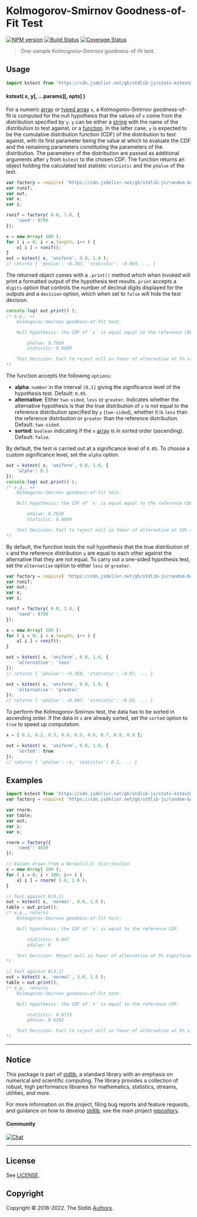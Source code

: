 <!--

@license Apache-2.0

Copyright (c) 2018 The Stdlib Authors.

Licensed under the Apache License, Version 2.0 (the "License");
you may not use this file except in compliance with the License.
You may obtain a copy of the License at

   http://www.apache.org/licenses/LICENSE-2.0

Unless required by applicable law or agreed to in writing, software
distributed under the License is distributed on an "AS IS" BASIS,
WITHOUT WARRANTIES OR CONDITIONS OF ANY KIND, either express or implied.
See the License for the specific language governing permissions and
limitations under the License.

-->

# Kolmogorov-Smirnov Goodness-of-Fit Test

[![NPM version][npm-image]][npm-url] [![Build Status][test-image]][test-url] [![Coverage Status][coverage-image]][coverage-url] <!-- [![dependencies][dependencies-image]][dependencies-url] -->

> One-sample Kolmogorov-Smirnov goodness-of-fit test.



<section class="usage">

## Usage

```javascript
import kstest from 'https://cdn.jsdelivr.net/gh/stdlib-js/stats-kstest@deno/mod.js';
```

#### kstest( x, y\[, ...params]\[, opts] )

For a numeric [array][mdn-array] or [typed array][mdn-typed-array]
`x`, a Kolmogorov-Smirnov goodness-of-fit is computed for the null hypothesis that the values of `x` come from the distribution specified by `y`. `y` can be either a [string][mdn-string] with the name of the distribution to test against, or a [function][mdn-function]. In the latter case, `y` is expected to be the cumulative distribution function (CDF) of the distribution to test against, with its first parameter being the value at which to evaluate the CDF and the remaining parameters constituting the parameters of the distribution. The parameters of the distribution are passed as additional arguments after `y` from `kstest` to the chosen CDF. The function returns an object holding the calculated test statistic `statistic` and the `pValue` of the test.

```javascript
var factory = require( 'https://cdn.jsdelivr.net/gh/stdlib-js/random-base-uniform' ).factory;
var runif;
var out;
var x;
var i;

runif = factory( 0.0, 1.0, {
    'seed': 8798
});

x = new Array( 100 );
for ( i = 0; i < x.length; i++ ) {
    x[ i ] = runif();
}
out = kstest( x, 'uniform', 0.0, 1.0 );
// returns { 'pValue': ~0.703, 'statistic': ~0.069, ... }
```

The returned object comes with a `.print()` method which when invoked will print a formatted output of the hypothesis test results. `print` accepts a `digits` option that controls the number of decimal digits displayed for the outputs and a `decision` option, which when set to `false` will hide the test decision.

<!-- run-disable -->

```javascript
console.log( out.print() );
/* e.g., =>
    Kolmogorov-Smirnov goodness-of-fit test.

    Null hypothesis: the CDF of `x` is equal equal to the reference CDF.

        pValue: 0.7039
        statistic: 0.0689

    Test Decision: Fail to reject null in favor of alternative at 5% significance level
*/
```

The function accepts the following `options`:

-   **alpha**: `number` in the interval `[0,1]` giving the significance level of the hypothesis test. Default: `0.05`.
-   **alternative**: Either `two-sided`, `less` or `greater`. Indicates whether the alternative hypothesis is that the true distribution of `x` is not equal to the reference distribution specified by `y` (`two-sided`), whether it is `less` than the reference distribution or `greater` than the reference distribution. Default: `two-sided`.
-   **sorted**: `boolean` indicating if the `x` [array][mdn-array] is in sorted order (ascending). Default: `false`.

By default, the test is carried out at a significance level of `0.05`. To choose a custom significance level, set the `alpha` option.

<!-- run-disable -->

```javascript
out = kstest( x, 'uniform', 0.0, 1.0, {
    'alpha': 0.1
});
console.log( out.print() );
/* e.g., =>
    Kolmogorov-Smirnov goodness-of-fit test.

    Null hypothesis: the CDF of `x` is equal equal to the reference CDF.

        pValue: 0.7039
        statistic: 0.0689

    Test Decision: Fail to reject null in favor of alternative at 10% significance level
*/
```

By default, the function tests the null hypothesis that the true distribution of `x` and the reference distribution `y` are equal to each other against the alternative that they are not equal. To carry out a one-sided hypothesis test, set the `alternative` option to either `less` or `greater`.

```javascript
var factory = require( 'https://cdn.jsdelivr.net/gh/stdlib-js/random-base-uniform' ).factory;
var runif;
var out;
var x;
var i;

runif = factory( 0.0, 1.0, {
    'seed': 8798
});

x = new Array( 100 );
for ( i = 0; i < x.length; i++ ) {
    x[ i ] = runif();
}

out = kstest( x, 'uniform', 0.0, 1.0, {
    'alternative': 'less'
});
// returns { 'pValue': ~0.358, 'statistic': ~0.07, ... }

out = kstest( x, 'uniform', 0.0, 1.0, {
    'alternative': 'greater'
});
// returns { 'pValue': ~0.907, 'statistic': ~0.02, ... }
```

To perform the Kolmogorov-Smirnov test, the data has to be sorted in ascending order. If the data in `x` are already sorted, set the `sorted` option to `true` to speed up computation.

```javascript
x = [ 0.1, 0.2, 0.3, 0.4, 0.5, 0.6, 0.7, 0.8, 0.9 ];

out = kstest( x, 'uniform', 0.0, 1.0, {
    'sorted': true
});
// returns { 'pValue': ~1, 'statistic': 0.1, ... }
```

</section>

<!-- /.usage -->

<section class="examples">

## Examples

<!-- eslint no-undef: "error" -->

```javascript
import kstest from 'https://cdn.jsdelivr.net/gh/stdlib-js/stats-kstest@deno/mod.js';
var factory = require( 'https://cdn.jsdelivr.net/gh/stdlib-js/random-base-normal' ).factory;

var rnorm;
var table;
var out;
var i;
var x;

rnorm = factory({
    'seed': 4839
});

// Values drawn from a Normal(3,1) distribution
x = new Array( 100 );
for ( i = 0; i < 100; i++ ) {
    x[ i ] = rnorm( 3.0, 1.0 );
}

// Test against N(0,1)
out = kstest( x, 'normal', 0.0, 1.0 );
table = out.print();
/* e.g., returns
    Kolmogorov-Smirnov goodness-of-fit test.

    Null hypothesis: the CDF of `x` is equal to the reference CDF.

        statistic: 0.847
        pValue: 0

    Test Decision: Reject null in favor of alternative at 5% significance level
*/

// Test against N(3,1)
out = kstest( x, 'normal', 3.0, 1.0 );
table = out.print();
/* e.g., returns
    Kolmogorov-Smirnov goodness-of-fit test.

    Null hypothesis: the CDF of `x` is equal to the reference CDF.

        statistic: 0.0733
        pValue: 0.6282

    Test Decision: Fail to reject null in favor of alternative at 5% significance level
*/
```

</section>

<!-- /.examples -->

<!-- Section for related `stdlib` packages. Do not manually edit this section, as it is automatically populated. -->

<section class="related">

</section>

<!-- /.related -->

<!-- Section for all links. Make sure to keep an empty line after the `section` element and another before the `/section` close. -->


<section class="main-repo" >

* * *

## Notice

This package is part of [stdlib][stdlib], a standard library with an emphasis on numerical and scientific computing. The library provides a collection of robust, high performance libraries for mathematics, statistics, streams, utilities, and more.

For more information on the project, filing bug reports and feature requests, and guidance on how to develop [stdlib][stdlib], see the main project [repository][stdlib].

#### Community

[![Chat][chat-image]][chat-url]

---

## License

See [LICENSE][stdlib-license].


## Copyright

Copyright &copy; 2016-2022. The Stdlib [Authors][stdlib-authors].

</section>

<!-- /.stdlib -->

<!-- Section for all links. Make sure to keep an empty line after the `section` element and another before the `/section` close. -->

<section class="links">

[npm-image]: http://img.shields.io/npm/v/@stdlib/stats-kstest.svg
[npm-url]: https://npmjs.org/package/@stdlib/stats-kstest

[test-image]: https://github.com/stdlib-js/stats-kstest/actions/workflows/test.yml/badge.svg?branch=main
[test-url]: https://github.com/stdlib-js/stats-kstest/actions/workflows/test.yml?query=branch:main

[coverage-image]: https://img.shields.io/codecov/c/github/stdlib-js/stats-kstest/main.svg
[coverage-url]: https://codecov.io/github/stdlib-js/stats-kstest?branch=main

<!--

[dependencies-image]: https://img.shields.io/david/stdlib-js/stats-kstest.svg
[dependencies-url]: https://david-dm.org/stdlib-js/stats-kstest/main

-->

[chat-image]: https://img.shields.io/gitter/room/stdlib-js/stdlib.svg
[chat-url]: https://gitter.im/stdlib-js/stdlib/

[stdlib]: https://github.com/stdlib-js/stdlib

[stdlib-authors]: https://github.com/stdlib-js/stdlib/graphs/contributors

[umd]: https://github.com/umdjs/umd
[es-module]: https://developer.mozilla.org/en-US/docs/Web/JavaScript/Guide/Modules

[deno-url]: https://github.com/stdlib-js/stats-kstest/tree/deno
[umd-url]: https://github.com/stdlib-js/stats-kstest/tree/umd
[esm-url]: https://github.com/stdlib-js/stats-kstest/tree/esm

[stdlib-license]: https://raw.githubusercontent.com/stdlib-js/stats-kstest/main/LICENSE

[mdn-array]: https://developer.mozilla.org/en-US/docs/Web/JavaScript/Reference/Global_Objects/Array

[mdn-function]: https://developer.mozilla.org/en-US/docs/Web/JavaScript/Reference/Global_Objects/Function

[mdn-typed-array]: https://developer.mozilla.org/en-US/docs/Web/JavaScript/Typed_arrays

[mdn-string]: https://developer.mozilla.org/en-US/docs/Web/JavaScript/Reference/Global_Objects/String

</section>

<!-- /.links -->
